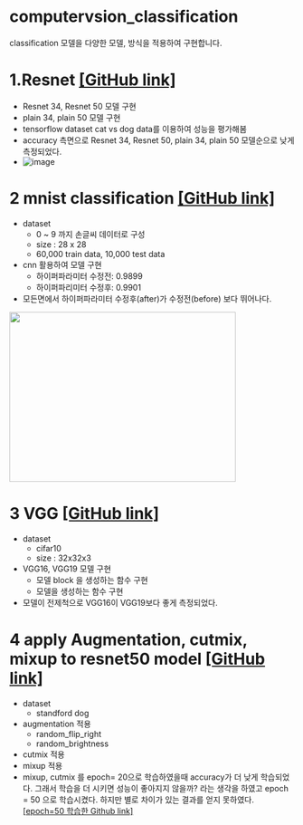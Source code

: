 # computervsion_classification
classification 모델을 다양한 모델, 방식을 적용하여 구현합니다.

# 1.Resnet  [[GitHub link]](https://github.com/minigoom/computervsion_classification/blob/main/Resnet%20model.ipynb)
- Resnet 34, Resnet 50 모델 구현
- plain 34, plain 50 모델 구현
- tensorflow dataset cat vs dog data를 이용하여 성능을 평가해봄
- accuracy 측면으로 Resnet 34, Resnet 50, plain 34, plain 50 모델순으로 낮게 측정되었다.
- ![image](https://user-images.githubusercontent.com/97006756/159713492-2aa62954-45c0-4111-92cb-dae232dd6bb3.png)

# 2 mnist classification [[GitHub link]](https://github.com/minigoom/computervsion_classification/blob/main/mnist_classification.ipynb)
- dataset 
  - 0 ~ 9 까지 손글씨 데이터로 구성
  - size : 28 x 28
  - 60,000 train data, 10,000 test data
- cnn 활용하여 모델 구현
  - 하이퍼파라미터 수정전: 0.9899
  - 하이퍼파리미터 수정후: 0.9901
- 모든면에서 하이퍼파라미터 수정후(after)가 수정전(before) 보다 뛰어나다.
<img src="https://user-images.githubusercontent.com/97006756/159900197-e041cd66-c2de-419e-a7cb-dd3b84cd4475.png" width="400" height="300"/>

# 3 VGG [[GitHub link]](https://github.com/minigoom/computervsion_classification/blob/main/VGG_model.ipynb)
- dataset
  - cifar10
  - size : 32x32x3
- VGG16, VGG19 모델 구현
  - 모델 block 을 생성하는 함수 구현
  - 모델을 생성하는 함수 구현
- 모델이 전제척으로 VGG16이 VGG19보다 좋게 측정되었다.

# 4 apply Augmentation, cutmix, mixup to resnet50 model  [[GitHub link]](https://github.com/minigoom/computervsion_classification/blob/main/augmentation%2Ccutmix%2C%20mixup%20with%20resnet50.ipynb)
- dataset
  - standford dog
- augmentation 적용
  - random_flip_right
  - random_brightness 
- cutmix 적용
- mixup 적용
- mixup, cutmix 를 epoch= 20으로 학습하였을때 accuracy가 더 낮게 학습되었다. 그래서 학습을 더 시키면 성능이 좋아지지 않을까? 라는 생각을 하였고 epoch = 50 으로 학습시켰다. 하지만 별로 차이가 있는 결과를 얻지 못하였다.[[epoch=50 학습한 Github link]](https://github.com/minigoom/computervsion_classification/blob/main/agumentation%2C%20cutmix%2C%20mixup%20with%20resnet50(epoch%2050).ipynb)
